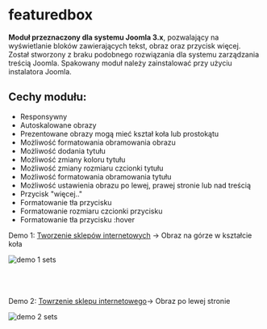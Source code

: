 # featuredbox
<p><strong>Moduł przeznaczony dla systemu Joomla 3.x</strong>, pozwalający na wyświetlanie bloków zawierających tekst, obraz oraz przycisk więcej. Został stworzony z braku podobnego rozwiązania dla systemu zarządzania treścią Joomla. Spakowany moduł należy zainstalować przy użyciu instalatora Joomla.</p>

<h2>Cechy modułu:</h2>
<ul>
<li>Responsywny</li>
<li>Autoskalowane obrazy</li>
<li>Prezentowane obrazy mogą mieć kształ koła lub prostokątu</li>
<li>Możliwość formatowania obramowania obrazu</li>
<li>Możliwość dodania tytułu</li>
<li>Możliwość zmiany koloru tytułu</li>
<li>Możliwość zmiany rozmiaru czcionki tytułu</li>
<li>Możliwość formatowania obramowania tytułu</li>
<li>Możliwość ustawienia obrazu po lewej, prawej stronie lub nad treścią</li>
<li>Przycisk "więcej.."</li>
<li>Formatowanie tła przycisku</li>
<li>Formatowanie rozmiaru czcionki przycisku</li>
<li>Formatowanie tła przycisku :hover</li>
</ul>

<p>Demo 1: <a href="http://www.designcart.pl">Tworzenie sklepów internetowych</a> -> Obraz na górze w kształcie koła</p>
<img src="http://www.designcart.pl/images/demo-1.jpg" alt="demo 1 sets" /><br/><br/><br/><br/>
<p>Demo 2: <a href="http://www.designcart.pl/sklep-internetowy.html">Towrzenie sklepu internetowego</a>-> Obraz po lewej stronie</p>
<img src="http://www.designcart.pl/images/demo-2.jpg" alt="demo 2 sets" />
